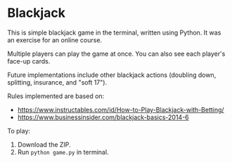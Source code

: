 # Blackjack
This is simple blackjack game in the terminal, written using Python. It was an exercise for an online course. 

Multiple players can play the game at once. You can also see each player's face-up cards. 

Future implementations include other blackjack actions (doubling down, splitting, insurance, and "soft 17").

Rules implemented are based on:
* https://www.instructables.com/id/How-to-Play-Blackjack-with-Betting/
* https://www.businessinsider.com/blackjack-basics-2014-6

To play:
1. Download the ZIP.
2. Run `python game.py` in terminal.
